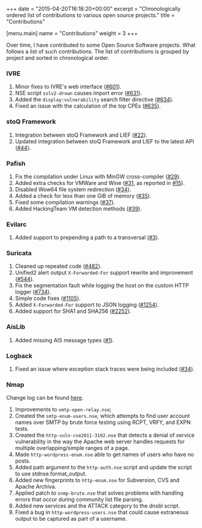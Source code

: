 +++
date = "2015-04-20T16:18:20+00:00"
excerpt = "Chronologically ordered list of contributions to various open source projects."
title = "Contributions"

[menu.main]
name = "Contributions"
weight = 3
+++

Over time, I have contributed to some Open Source Software projects. What follows a list of such contributions. The list of contributions is grouped by project and sorted in chronological order.

### IVRE

1. Minor fixes to IVRE's web interface ([#601][19]).
1. NSE script `sslv2-drown` causes import error ([#631][20]).
1. Added the `display:vulnerability` search filter directive ([#634][21]).
1. Fixed an issue with the calculation of the top CPEs ([#635][22]).

### stoQ Framework

1. Integration between stoQ Framework and LIEF ([#22][18]).
1. Updated integration between stoQ Framework and LIEF to the latest API ([#44][23]).

### Pafish

1. Fix the compilation under Linux with MinGW cross-compiler ([#29][1]).
1. Added extra checks for VMWare and Wine ([#31][2], as reported in [#15][3]).
1. Disabled Wow64 file system redirection ([#34][4]).
1. Added a check for less than one GiB of memory ([#35][5]).
1. Fixed some compilation warnings ([#37][6]).
1. Added HackingTeam VM detection methods ([#39][7]).

### Evilarc

1. Added support to prepending a path to a transversal ([#3][8]).

### Suricata

1. Cleaned up repeated code ([#482][9]).
1. Unified2 alert output `X-Forwarded-For` support rewrite and improvement ([#544][10]).
1. Fix the segmentation fault while logging the host on the custom HTTP logger ([#734][11]).
1. Simple code fixes ([#1105][12]).
1. Added `X-Forwarded-For` support to JSON logging ([#1254][13]).
1. Added support for SHA1 and SHA256 ([#2252][14]).

### AisLib

1. Added missing AIS message types ([#1][15]).

### Logback

1. Fixed an issue where exception stack traces were being included ([#34][16]).

### Nmap

Change log can be found [here][17].

1. Improvements to `smtp-open-relay.nse`;
1. Created the `smtp-enum-users.nse`, which attempts to find user account names over SMTP by brute force testing using RCPT, VRFY, and EXPN tests.
1. Created the `http-vuln-cve2011-3192.nse` that detects a denial of service vulnerability in the way the Apache web server handles requests for multiple overlapping/simple ranges of a page.
1. Made `http-wordpress-enum.nse` able to get names of users who have no posts.
1. Added path argument to the `http-auth.nse` script and update the script to use stdnse.format_output.
1. Added new fingerprints to `http-enum.nse` for Subversion, CVS and Apache Archiva.
1. Applied patch to `snmp-brute.nse` that solves problems with handling errors that occur during community list file parsing.
1. Added new services and the ATTACK category to the dnsbl script.
1. Fixed a bug in `http-wordpress-users.nse` that could cause extraneous output to be captured as part of a username.

[1]: https://github.com/a0rtega/pafish/pull/29 "GitHub Pull Request"
[2]: https://github.com/a0rtega/pafish/pull/31 "GitHub Pull Request"
[3]: https://github.com/a0rtega/pafish/issues/15 "GitHub Issue"
[4]: https://github.com/a0rtega/pafish/pull/34 "GitHub Pull Request"
[5]: https://github.com/a0rtega/pafish/pull/35 "GitHub Pull Request"
[6]: https://github.com/a0rtega/pafish/pull/37 "GitHub Pull Request"
[7]: https://github.com/a0rtega/pafish/pull/39 "GitHub Pull Request"
[8]: https://github.com/ptoomey3/evilarc/pull/3 "GitHub Pull Request"
[9]: https://github.com/inliniac/suricata/pull/482 "GitHub Pull Request"
[10]: https://github.com/inliniac/suricata/pull/544 "GitHub Pull Request"
[11]: https://github.com/inliniac/suricata/pull/734 "GitHub Pull Request"
[12]: https://github.com/inliniac/suricata/pull/1105 "GitHub Pull Request"
[13]: https://github.com/inliniac/suricata/pull/1254 "GitHub Pull Request"
[14]: https://github.com/inliniac/suricata/pull/2252 "GitHub Pull Request"
[15]: https://github.com/dma-ais/AisLib/pull/1 "GitHub Pull Request"
[16]: https://github.com/tony19/logback-android/pull/34 "GitHub Pull Request"
[17]: http://nmap.org/changelog.html "Change Log"
[18]: https://github.com/PUNCH-Cyber/stoq-plugins-public/pull/22 "GitHub Pull Request"
[19]: https://github.com/cea-sec/ivre/pull/601 "GitHub Pull Request"
[20]: https://github.com/cea-sec/ivre/pull/631 "GitHub Pull Request"
[21]: https://github.com/cea-sec/ivre/pull/634 "GitHub Pull Request"
[22]: https://github.com/cea-sec/ivre/pull/635 "GitHub Pull Request"
[23]: https://github.com/PUNCH-Cyber/stoq-plugins-public/pull/44 "GitHub Pull Request"
